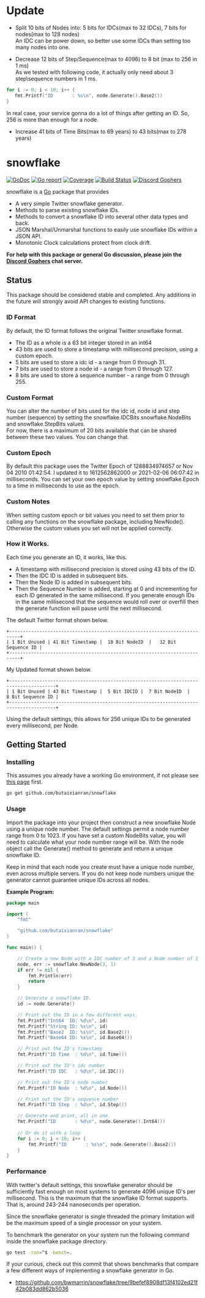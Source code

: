 Update
====
* Split 10 bits of Nodes into: 5 bits for IDCs(max to 32 IDCs), 7 bits for nodes(max to 128 nodes)  
An IDC can be power down, so better use some IDCs than setting too many nodes into one.

* Decrease 12 bits of Step/Sequence(max to 4096) to 8 bit (max to 256 in 1 ms)  
As we tested with following code, it actually only need about 3 step\sequence numbers in 1 ms.
```go
for i := 0; i < 10; i++ {
   fmt.Printf("ID       : %s\n", node.Generate().Base2())
}
```
In real case, your service gonna do a lot of things after getting an ID. So, 256 is more than enough for a node.

* Increase 41 bits of Time Bits(max to 69 years) to 43 bits(max to 278 years)


snowflake
====
[![GoDoc](https://godoc.org/github.com/bwmarrin/snowflake?status.svg)](https://godoc.org/github.com/bwmarrin/snowflake) [![Go report](http://goreportcard.com/badge/bwmarrin/snowflake)](http://goreportcard.com/report/bwmarrin/snowflake) [![Coverage](http://gocover.io/_badge/github.com/bwmarrin/snowflake)](https://gocover.io/github.com/bwmarrin/snowflake) [![Build Status](https://travis-ci.org/bwmarrin/snowflake.svg?branch=master)](https://travis-ci.org/bwmarrin/snowflake) [![Discord Gophers](https://img.shields.io/badge/Discord%20Gophers-%23info-blue.svg)](https://discord.gg/0f1SbxBZjYq9jLBk)

snowflake is a [Go](https://golang.org/) package that provides
* A very simple Twitter snowflake generator.
* Methods to parse existing snowflake IDs.
* Methods to convert a snowflake ID into several other data types and back.
* JSON Marshal/Unmarshal functions to easily use snowflake IDs within a JSON API.
* Monotonic Clock calculations protect from clock drift.

**For help with this package or general Go discussion, please join the [Discord 
Gophers](https://discord.gg/0f1SbxBZjYq9jLBk) chat server.**

## Status
This package should be considered stable and completed.  Any additions in the 
future will strongly avoid API changes to existing functions. 
  
### ID Format
By default, the ID format follows the original Twitter snowflake format.
* The ID as a whole is a 63 bit integer stored in an int64
* 43 bits are used to store a timestamp with millisecond precision, using a custom epoch.
* 5 bits are used to store a idc id - a range from 0 through 31.
* 7 bits are used to store a node id - a range from 0 through 127.
* 8 bits are used to store a sequence number - a range from 0 through 255.

### Custom Format
You can alter the number of bits used for the idc id, node id and step number (sequence)
by setting the snowflake.IDCBits snowflake.NodeBits and snowflake.StepBits values.  
For now, there is a maximum of 20 bits available that can be shared between these two 
values. You can change that.

### Custom Epoch
By default this package uses the Twitter Epoch of 1288834974657 or Nov 04 2010 01:42:54.
I updated it to 1612562862000 or 2021-02-06 06:07:42 in milliseconds.
You can set your own epoch value by setting snowflake.Epoch to a time in milliseconds
to use as the epoch.

### Custom Notes
When setting custom epoch or bit values you need to set them prior to calling
any functions on the snowflake package, including NewNode().  Otherwise the
custom values you set will not be applied correctly.

### How it Works.
Each time you generate an ID, it works, like this.
* A timestamp with millisecond precision is stored using 43 bits of the ID.
* Then the IDC ID is added in subsequent bits.
* Then the Node ID is added in subsequent bits.
* Then the Sequence Number is added, starting at 0 and incrementing for each ID generated in the same millisecond. If you generate enough IDs in the same millisecond that the sequence would roll over or overfill then the generate function will pause until the next millisecond.

The default Twitter format shown below.
```
+--------------------------------------------------------------------------+
| 1 Bit Unused | 41 Bit Timestamp |  10 Bit NodeID  |   12 Bit Sequence ID |
+--------------------------------------------------------------------------+
```
My Updated format shown below.
```
+---------------------------------------------------------------------------------------+
| 1 Bit Unused | 43 Bit Timestamp |  5 Bit IDCID |  7 Bit NodeID  |   8 Bit Sequence ID |
+---------------------------------------------------------------------------------------+
```

Using the default settings, this allows for 256 unique IDs to be generated every millisecond, per Node.
## Getting Started

### Installing

This assumes you already have a working Go environment, if not please see
[this page](https://golang.org/doc/install) first.

```sh
go get github.com/butaixianran/snowflake
```


### Usage

Import the package into your project then construct a new snowflake Node using a
unique node number. The default settings permit a node number range from 0 to 1023.
If you have set a custom NodeBits value, you will need to calculate what your 
node number range will be. With the node object call the Generate() method to 
generate and return a unique snowflake ID. 

Keep in mind that each node you create must have a unique node number, even 
across multiple servers.  If you do not keep node numbers unique the generator 
cannot guarantee unique IDs across all nodes.


**Example Program:**

```go
package main

import (
	"fmt"

	"github.com/butaixianran/snowflake"
)

func main() {

	// Create a new Node with a IDC number of 3 and a Node number of 1
	node, err := snowflake.NewNode(3, 1)
	if err != nil {
		fmt.Println(err)
		return
	}

	// Generate a snowflake ID.
	id := node.Generate()

	// Print out the ID in a few different ways.
	fmt.Printf("Int64  ID: %d\n", id)
	fmt.Printf("String ID: %s\n", id)
	fmt.Printf("Base2  ID: %s\n", id.Base2())
	fmt.Printf("Base64 ID: %s\n", id.Base64())

	// Print out the ID's timestamp
	fmt.Printf("ID Time  : %d\n", id.Time())

	// Print out the ID's idc number
	fmt.Printf("ID IDC   : %d\n", id.IDC())

	// Print out the ID's node number
	fmt.Printf("ID Node  : %d\n", id.Node())

	// Print out the ID's sequence number
	fmt.Printf("ID Step  : %d\n", id.Step())

	// Generate and print, all in one.
	fmt.Printf("ID       : %d\n", node.Generate().Int64())
  
	// Or do it with a loop
	for i := 0; i < 10; i++ {
		fmt.Printf("ID       : %s\n", node.Generate().Base2())
	}
}
```

### Performance

With twitter's default settings, this snowflake generator should be sufficiently fast 
enough on most systems to generate 4096 unique ID's per millisecond. This is 
the maximum that the snowflake ID format supports. That is, around 243-244 
nanoseconds per operation. 

Since the snowflake generator is single threaded the primary limitation will be
the maximum speed of a single processor on your system.

To benchmark the generator on your system run the following command inside the
snowflake package directory.

```sh
go test -run=^$ -bench=.
```

If your curious, check out this commit that shows benchmarks that compare a few 
different ways of implementing a snowflake generator in Go.
*  https://github.com/bwmarrin/snowflake/tree/9befef8908df13f4102ed21f42b083dd862b5036
